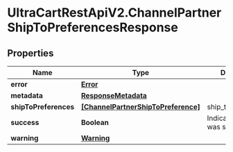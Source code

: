 # UltraCartRestApiV2.ChannelPartnerShipToPreferencesResponse

## Properties
Name | Type | Description | Notes
------------ | ------------- | ------------- | -------------
**error** | [**Error**](Error.md) |  | [optional] 
**metadata** | [**ResponseMetadata**](ResponseMetadata.md) |  | [optional] 
**shipToPreferences** | [**[ChannelPartnerShipToPreference]**](ChannelPartnerShipToPreference.md) | ship_to_preferences | [optional] 
**success** | **Boolean** | Indicates if API call was successful | [optional] 
**warning** | [**Warning**](Warning.md) |  | [optional] 


